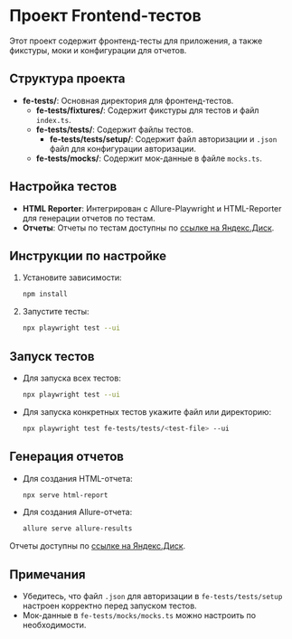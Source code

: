# Проект Frontend-тестов

Этот проект содержит фронтенд-тесты для приложения, а также фикстуры, моки и конфигурации для отчетов.

## Структура проекта

- **fe-tests/**: Основная директория для фронтенд-тестов.
  - **fe-tests/fixtures/**: Содержит фикстуры для тестов и файл `index.ts`.
  - **fe-tests/tests/**: Содержит файлы тестов.
    - **fe-tests/tests/setup/**: Содержит файл авторизации и `.json` файл для конфигурации авторизации.
  - **fe-tests/mocks/**: Содержит мок-данные в файле `mocks.ts`.

## Настройка тестов

- **HTML Reporter**: Интегрирован с Allure-Playwright и HTML-Reporter для генерации отчетов по тестам.
- **Отчеты**: Отчеты по тестам доступны по [ссылке на Яндекс.Диск](https://disk.yandex.com/d/random-link-placeholder).

## Инструкции по настройке

1. Установите зависимости:
   ```bash
   npm install
   ```

2. Запустите тесты:
   ```bash
   npx playwright test --ui
   ```

## Запуск тестов

- Для запуска всех тестов:
  ```bash
  npx playwright test --ui
  ```

- Для запуска конкретных тестов укажите файл или директорию:
  ```bash
  npx playwright test fe-tests/tests/<test-file> --ui
  ```

## Генерация отчетов

- Для создания HTML-отчета:
  ```bash
  npx serve html-report
  ```

- Для создания Allure-отчета:
  ```bash
  allure serve allure-results
  ```

Отчеты доступны по [ссылке на Яндекс.Диск](https://disk.yandex.com/d/random-link-placeholder).

## Примечания

- Убедитесь, что файл `.json` для авторизации в `fe-tests/tests/setup` настроен корректно перед запуском тестов.
- Мок-данные в `fe-tests/mocks/mocks.ts` можно настроить по необходимости.